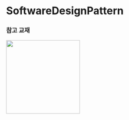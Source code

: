 # SoftwareDesignPattern

### 참고 교재
<img width="200" src="https://user-images.githubusercontent.com/38236367/99808492-4c41f300-2b84-11eb-876b-28038135c9e3.jpg">
